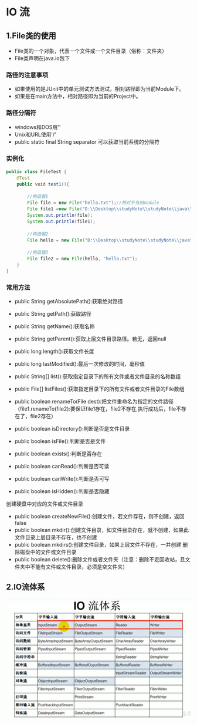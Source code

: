# IO 流

## 1.File类的使用

* File类的一个对象，代表一个文件或一个文件目录（俗称：文件夹）
* File类声明在java.io包下

### 路径的注意事项
* 如果使用的是JUnit中的单元测试方法测试，相对路径即为当前Module下。
* 如果是在main方法中，相对路径即为当前的Project中。

### 路径分隔符

* windows和DOS用'\'
* Unix和URL使用'/'
* public static final String separator 可以获取当前系统的分隔符

### 实例化

```java
public class FileTest {
    @Test
    public void test1(){

        //构造器1
        File file = new File("hello.txt");//相对于当前module
        File file1 =new File("D:\\Desktop\\studyNote\\studyNote\\java\\JavaSenior\\Day13_IO\\hello.txt");
        System.out.println(file);
        System.out.println(file1);

        //构造器2
        File hello = new File("D:\\Desktop\\studyNote\\studyNote\\java\\JavaSenior\\Day13_IO\\", "hello");

        //构造器3
        File file2 = new File(hello, "hello.txt");
    }
}
```

### 常用方法

* public String getAbsolutePath():获取绝对路径
* public String getPath():获取路径
* public String getName():获取名称
* public String getParent():获取上层文件目录路径。若无，返回null
* public long length():获取文件长度
* public long lastModified():最后一次修改的时间，毫秒值
* public String[] list():获取指定目录下的所有文件或者文件目录的名称数组
* public File[] listFiles():获取指定目录下的所有文件或者文件目录的File数组
* public boolean renameTo(File dest):把文件重命名为指定的文件路径（file1.renameTo(file2):要保证file1存在，file2不存在,执行成功后，file不存在了，file2存在）

* public boolean isDirectory():判断是否是文件目录
* public boolean isFile():判断是否是文件
* public boolean exists():判断是否存在
* public boolean canRead():判断是否可读
* public boolean canWrite():判断是否可写
* public boolean isHidden():判断是否隐藏

创建硬盘中对应的文件或文件目录
* public boolean createNewFile():创建文件，若文件存在，则不创建，返回false
* public boolean mkdir():创建文件目录，如文件目录存在，就不创建，如果此文件目录上层目录不存在，也不创建
* public boolean mkdirs():创建文件目录，如果上层文件不存在，一并创建
删除磁盘中的文件或文件目录
* public boolean delete():删除文件或者文件夹（注意：删除不走回收站，且文件夹中不能有文件或文件目录，必须是空文件夹）

## 2.IO流体系
![img.png](img.png)